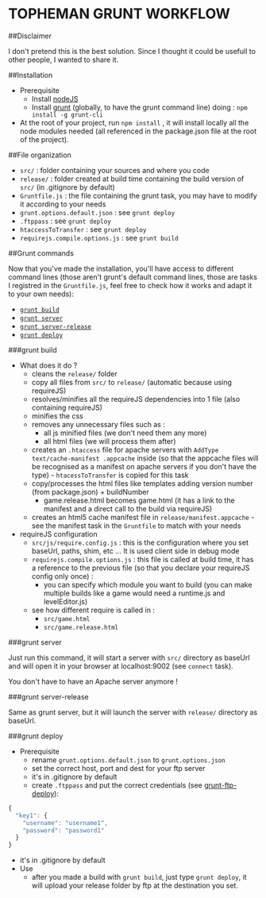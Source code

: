 TOPHEMAN GRUNT WORKFLOW
=======================

##Disclaimer

I don't pretend this is the best solution. Since I thought it could be usefull to other people, I wanted to share it.

##Installation

* Prerequisite
  * Install [nodeJS](http://nodejs.org/)
  * Install [grunt](http://gruntjs.com/getting-started) (globally, to have the grunt command line) doing : `npm install -g grunt-cli`
* At the root of your project, run `npm install` , it will install locally all the node modules needed (all referenced in the package.json file at the root of the project).

##File organization

* `src/` : folder containing your sources and where you code
* `release/` : folder created at build time containing the build version of `src/` (in .gitignore by default)
* `Gruntfile.js` : the file containing the grunt task, you may have to modify it according to your needs
* `grunt.options.default.json` : see `grunt deploy`
* `.ftppass` : see `grunt deploy`
* `htaccessToTransfer` : see `grunt deploy`
* `requirejs.compile.options.js` : see `grunt build`

##Grunt commands

Now that you've made the installation, you'll have access to different command lines (those aren't grunt's default command lines, those are tasks I registred in the `Gruntfile.js`, feel free to check how it works and adapt it to your own needs):

* [`grunt build`](#grunt-build)
* [`grunt server`](#grunt-server)
* [`grunt server-release`](#grunt-server-release)
* [`grunt deploy`](#grunt-deploy)

###grunt build

* What does it do ?
  * cleans the `release/` folder
  * copy all files from `src/` to `release/` (automatic because using requireJS)
  * resolves/minifies all the requireJS dependencies into 1 file (also containing requireJS)
  * minifies the css
  * removes any unnecessary files such as :
    * all js minified files (we don't need them any more)
    * all html files (we will process them after)
  * creates an `.htaccess` file for apache servers with `AddType text/cache-manifest .appcache` inside (so that the appcache files will be recognised as a manifest on apache servers if you don't have the type) - `htacessToTransfer` is copied for this task
  * copy/processes the html files like templates adding version number (from package.json) + buildNumber
    * game.release.html becomes game.html (it has a link to the manifest and a direct call to the build via requireJS)
  * creates an html5 cache manifest file in `release/manifest.appcache` - see the manifest task in the `Gruntfile` to match with your needs
* requireJS configuration
  * `src/js/require.config.js` : this is the configuration where you set baseUrl, paths, shim, etc … It is used client side in debug mode
  * `requirejs.compile.options.js` : this file is called at build time, it has a reference to the previous file (so that you declare your requireJS config only once) :
    * you can specify which module you want to build (you can make multiple builds like a game would need a runtime.js and levelEditor.js)
  * see how different require is called in :
    * `src/game.html`
    * `src/game.release.html`

###grunt server

Just run this command, it will start a server with `src/` directory as baseUrl and will open it in your browser at localhost:9002 (see `connect` task).

You don't have to have an Apache server anymore !

###grunt server-release

Same as grunt server, but it will launch the server with `release/` directory as baseUrl.

###grunt deploy

* Prerequisite
  * rename `grunt.options.default.json` to `grunt.options.json`
  * set the correct host, port and dest for your ftp server
  * it's in .gitignore by default
  * create `.ftppass` and put the correct credentials (see [grunt-ftp-deploy](https://npmjs.org/package/grunt-ftp-deploy)):
```javascript
{
  "key1": {
    "username": "username1",
    "password": "password1"
  }
}
```
  * it's in .gitignore by default
* Use
  * after you made a build with `grunt build`, just type `grunt deploy`, it will upload your release folder by ftp at the destination you set.

